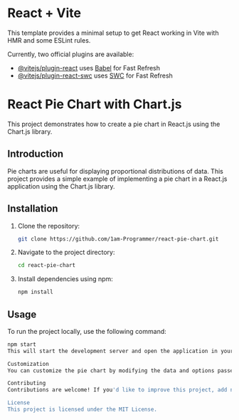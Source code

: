 # React + Vite

This template provides a minimal setup to get React working in Vite with HMR and some ESLint rules.

Currently, two official plugins are available:

- [@vitejs/plugin-react](https://github.com/vitejs/vite-plugin-react/blob/main/packages/plugin-react/README.md) uses [Babel](https://babeljs.io/) for Fast Refresh
- [@vitejs/plugin-react-swc](https://github.com/vitejs/vite-plugin-react-swc) uses [SWC](https://swc.rs/) for Fast Refresh



# React Pie Chart with Chart.js

This project demonstrates how to create a pie chart in React.js using the Chart.js library.

## Introduction

Pie charts are useful for displaying proportional distributions of data. This project provides a simple example of implementing a pie chart in a React.js application using the Chart.js library.

## Installation

1. Clone the repository:

    ```bash
    git clone https://github.com/1am-Programmer/react-pie-chart.git
    ```

2. Navigate to the project directory:

    ```bash
    cd react-pie-chart
    ```

3. Install dependencies using npm:

    ```bash
    npm install
    ```

## Usage

To run the project locally, use the following command:

```bash
npm start
This will start the development server and open the application in your default web browser. You should see a pie chart displayed with sample data.

Customization
You can customize the pie chart by modifying the data and options passed to the Chart.js component in the PieChart.js file. Chart.js provides extensive documentation on customization options available for pie charts, including colors, labels, tooltips, and more. Refer to the Chart.js documentation for more information.

Contributing
Contributions are welcome! If you'd like to improve this project, add new features, or fix bugs, feel free to fork the repository and submit a pull request.

License
This project is licensed under the MIT License.
